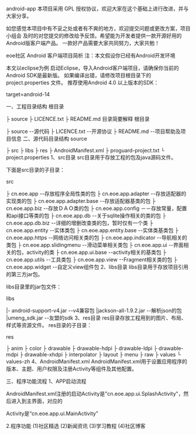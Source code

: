 android-app
本项目采用 GPL 授权协议，欢迎大家在这个基础上进行改进，并与大家分享。

如您感觉本项目中有不妥之处或者有不爽的地方，欢迎提交问题或更改方案，项目小组会 及时的对您提交的修改给予反馈。希望能为开发者提供一款开源好用的Android版客户端产品。 一款好产品需要大家共同努力，大家共勉！

eoe社区 Android 客户端项目简析
注：本文假设你已经有Android开发环境

本文以eclipse为例
启动Eclipse，导入Android客户端项目，请确保你当前的Android SDK是最新版。 如果编译出错，请修改项目根目录下的 project.properties 文件。 推荐使用Android 4.0 以上版本的SDK：

target=android-14

一、工程目录结构
根目录

├ source 
├ LICENCE.txt 
├ README.md 
目录简要解释
根目录

├ source --源代码 
├ LICENCE.txt --开源协议 
├ README.md --项目帮助及项目信息 
二、源代码目录结构
source

├ src 
├ libs 
├ res 
├ AndroidManifest.xml 
├ proguard-project.txt 
└ project.properties 
1、src目录 
src目录用于存放工程的包及java源码文件。

下面是src目录的子目录：

src 

├ cn.eoe.app --存放程序全局性类的包
├ cn.eoe.app.adapter --存放适配器的实现类的包 
├ cn.eoe.app.adapter.base --存放适配器基类的包
├ cn.eoe.app.biz --存放ＤＡＯ类的包
├ cn.eoe.app.config －－存放常量，配置和api接口等类的包
├ cn.eoe.app.db --关于sqlite操作相关的类的包
├ cn.eoe.app.db.biz --详细的增删改查类的包，暂时仅有一个类
├ cn.eoe.app.entity --实体类包
├ cn.eoe.app.entity.base --实体类基类包
├ cn.eoe.app.https --网络访问相关类的包
├ cn.eoe.app.indicator --导航相关的类包
├ cn.eoe.app.slidingmenu --滑动菜单相关类包
├ cn.eoe.app.ui --界面相关的包，activity的类
├ cn.eoe.app.ui.base --activity相关的基类包
├ cn.eoe.app.utils --工具类包
├ cn.eoe.app.view --Fragment相关类的包
├ cn.eoe.app.widget --自定义view组件包
2、libs目录 
libs目录用于存放项目引用的第三方jar包。

libs目录里的jar包文件：

libs

|- android-support-v4.jar --v4兼容包
|jackson-all-1.9.2.jar --解析json的包
|umeng_sdk.jar --友盟的sdk
3、res目录 
res目录存放工程用到的图片、布局、样式等资源文件。
res目录的子目录：

res 

├ anim 
├ color 
├ drawable 
├ drawable-hdpi 
├ drawable-ldpi 
├ drawable-mdpi 
├ drawable-xhdpi 
├ interpolator
├ layout 
├ menu 
├ raw 
├ values 
└ values-zh 
4、AndroidManifest.xml
AndroidManifest.xml用于设置应用程序的版本、主题、用户权限及注册Activity等组件及其他配置。

三、程序功能流程
1、APP启动流程

AndroidManifest.xml注册的启动Activity是"cn.eoe.app.ui.SplashActivity"，然后进入到主界面，对应的

Activity是“cn.eoe.app.ui.MainActivity”

2.程序功能
(1)社区精选
(2)新闻资讯
(3)学习教程
(4)社区博客